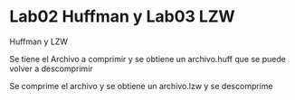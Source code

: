 # Lab02 Huffman y Lab03 LZW
Huffman y LZW

Se tiene el Archivo a comprimir y se obtiene un archivo.huff que se puede volver a descomprimir


Se comprime el archivo y se obtiene un archivo.lzw y se descomprime 
